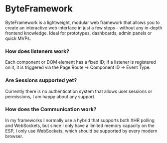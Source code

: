 # ByteFramework

ByteFramework is a lightweight, modular web framework that allows you to create an interactive web interface in just a
few steps - without any in-depth frontend knowledge. Ideal for prototypes, dashboards, admin panels or quick MVPs.

### How does listeners work?
Each component or DOM element has a fixed ID; if a listener is registered on it, it is triggered via the Page Route → Component ID → Event Type.

### Are Sessions supported yet?

Currently there is no authentication system that allows user sessions or permissions, I am happy about any support.

### How does the Communication work?

In my frameworks I normally use a hybrid that supports both XHR polling and WebSockets, but since I only have a limited
memory capacity on the ESP, I only use WebSockets, which should be supported by every modern browser.